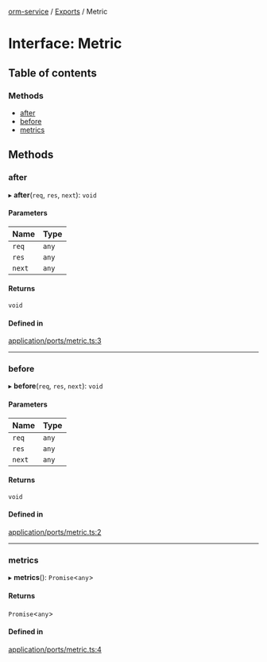[orm-service](../README.md) / [Exports](../modules.md) / Metric

# Interface: Metric

## Table of contents

### Methods

- [after](Metric.md#after)
- [before](Metric.md#before)
- [metrics](Metric.md#metrics)

## Methods

### after

▸ **after**(`req`, `res`, `next`): `void`

#### Parameters

| Name | Type |
| :------ | :------ |
| `req` | `any` |
| `res` | `any` |
| `next` | `any` |

#### Returns

`void`

#### Defined in

[application/ports/metric.ts:3](https://github.com/FlavioLionelRita/lambdaorm-svc/blob/63954b7/src/lib/application/ports/metric.ts#L3)

___

### before

▸ **before**(`req`, `res`, `next`): `void`

#### Parameters

| Name | Type |
| :------ | :------ |
| `req` | `any` |
| `res` | `any` |
| `next` | `any` |

#### Returns

`void`

#### Defined in

[application/ports/metric.ts:2](https://github.com/FlavioLionelRita/lambdaorm-svc/blob/63954b7/src/lib/application/ports/metric.ts#L2)

___

### metrics

▸ **metrics**(): `Promise`<`any`\>

#### Returns

`Promise`<`any`\>

#### Defined in

[application/ports/metric.ts:4](https://github.com/FlavioLionelRita/lambdaorm-svc/blob/63954b7/src/lib/application/ports/metric.ts#L4)
